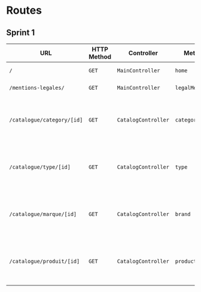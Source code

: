 # Routes

## Sprint 1
| URL | HTTP Method | Controller | Method | Title | Content | Comment |
|--|--|--|--|--|--|--|
| `/` | `GET` | `MainController` | `home` | Dans les shoe | 5 categories | - |
| `/mentions-legales/` | `GET` | `MainController` | `legalMentions` | Legal Mentions | Legal Mentions | - |
| `/catalogue/category/[id]` | `GET` | `CatalogController` | `category` | Name of the category | Products list of the current category |[id] represents the id of the current category |
| `/catalogue/type/[id]` | `GET` | `CatalogController` | `type` | Name of the type | Products list of the current type |[id] represents the id of the current type |
| `/catalogue/marque/[id]` | `GET` | `CatalogController` | `brand` | Name of the brand | Products list of the current brand |[id] represents the id of the current brand |
| `/catalogue/produit/[id]` | `GET` | `CatalogController` | `product` | Name of the product | Product detail|[id] represents the id of the current product |
